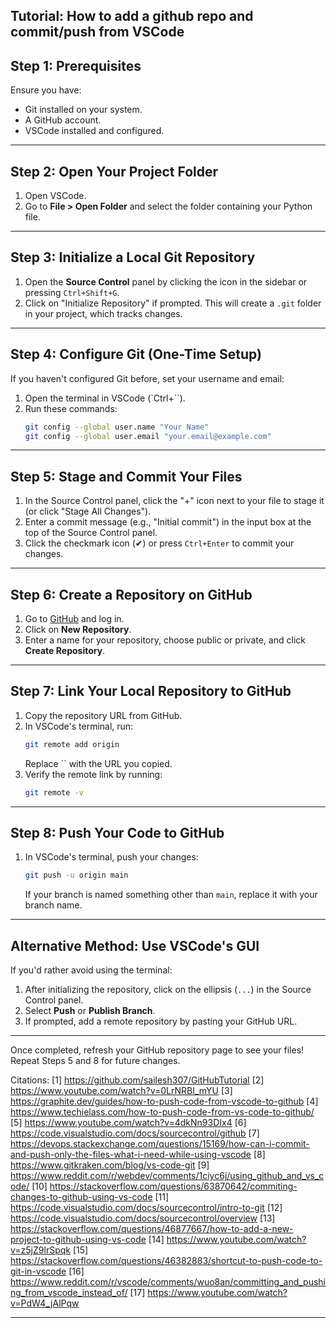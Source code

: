 Tutorial: How to add a github repo and commit/push from VSCode
---

## **Step 1: Prerequisites**
Ensure you have:
- Git installed on your system.
- A GitHub account.
- VSCode installed and configured.

---

## **Step 2: Open Your Project Folder**
1. Open VSCode.
2. Go to **File > Open Folder** and select the folder containing your Python file.

---

## **Step 3: Initialize a Local Git Repository**
1. Open the **Source Control** panel by clicking the icon in the sidebar or pressing `Ctrl+Shift+G`.
2. Click on "Initialize Repository" if prompted. This will create a `.git` folder in your project, which tracks changes.

---

## **Step 4: Configure Git (One-Time Setup)**
If you haven't configured Git before, set your username and email:
1. Open the terminal in VSCode (`Ctrl+``).
2. Run these commands:
   ```bash
   git config --global user.name "Your Name"
   git config --global user.email "your.email@example.com"
   ```

---

## **Step 5: Stage and Commit Your Files**
1. In the Source Control panel, click the "+" icon next to your file to stage it (or click "Stage All Changes").
2. Enter a commit message (e.g., "Initial commit") in the input box at the top of the Source Control panel.
3. Click the checkmark icon (✔) or press `Ctrl+Enter` to commit your changes.

---

## **Step 6: Create a Repository on GitHub**
1. Go to [GitHub](https://github.com) and log in.
2. Click on **New Repository**.
3. Enter a name for your repository, choose public or private, and click **Create Repository**.

---

## **Step 7: Link Your Local Repository to GitHub**
1. Copy the repository URL from GitHub.
2. In VSCode's terminal, run:
   ```bash
   git remote add origin 
   ```
   Replace `` with the URL you copied.
3. Verify the remote link by running:
   ```bash
   git remote -v
   ```

---

## **Step 8: Push Your Code to GitHub**
1. In VSCode's terminal, push your changes:
   ```bash
   git push -u origin main
   ```
   If your branch is named something other than `main`, replace it with your branch name.

---

## **Alternative Method: Use VSCode's GUI**
If you'd rather avoid using the terminal:
1. After initializing the repository, click on the ellipsis (`...`) in the Source Control panel.
2. Select **Push** or **Publish Branch**.
3. If prompted, add a remote repository by pasting your GitHub URL.

---

Once completed, refresh your GitHub repository page to see your files! Repeat Steps 5 and 8 for future changes.

Citations:
[1] https://github.com/sailesh307/GitHubTutorial
[2] https://www.youtube.com/watch?v=0LrNRBI_mYU
[3] https://graphite.dev/guides/how-to-push-code-from-vscode-to-github
[4] https://www.techielass.com/how-to-push-code-from-vs-code-to-github/
[5] https://www.youtube.com/watch?v=4dkNn93DIx4
[6] https://code.visualstudio.com/docs/sourcecontrol/github
[7] https://devops.stackexchange.com/questions/15169/how-can-i-commit-and-push-only-the-files-what-i-need-while-using-vscode
[8] https://www.gitkraken.com/blog/vs-code-git
[9] https://www.reddit.com/r/webdev/comments/1ciyc6j/using_github_and_vs_code/
[10] https://stackoverflow.com/questions/63870642/commiting-changes-to-github-using-vs-code
[11] https://code.visualstudio.com/docs/sourcecontrol/intro-to-git
[12] https://code.visualstudio.com/docs/sourcecontrol/overview
[13] https://stackoverflow.com/questions/46877667/how-to-add-a-new-project-to-github-using-vs-code
[14] https://www.youtube.com/watch?v=z5jZ9lrSpqk
[15] https://stackoverflow.com/questions/46382883/shortcut-to-push-code-to-git-in-vscode
[16] https://www.reddit.com/r/vscode/comments/wuo8an/committing_and_pushing_from_vscode_instead_of/
[17] https://www.youtube.com/watch?v=PdW4_jAlPqw

---
